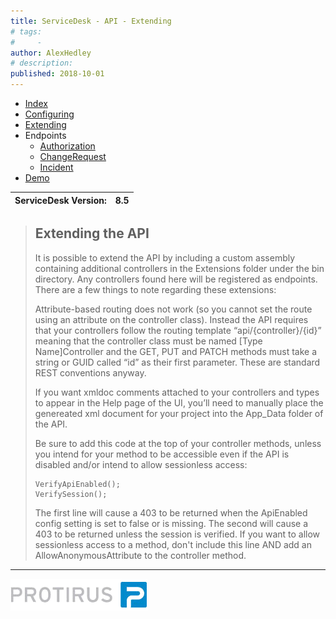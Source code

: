 ```yaml
---
title: ServiceDesk - API - Extending
# tags:
#     - 
author: AlexHedley
# description: 
published: 2018-10-01
---
```


- [Index](https://community.broadcom.com/symantecenterprise/viewdocument?DocumentKey=d54b726c-cf91-42f3-a0fe-436a3d559c14&amp;CommunityKey=04ead5e9-3643-4118-b853-afa5a58710c6&amp;tab=librarydocuments)
- [Configuring](https://community.broadcom.com/symantecenterprise/viewdocument?DocumentKey=becb0e82-72b6-40da-ad93-e5f3aad8afcd&amp;CommunityKey=04ead5e9-3643-4118-b853-afa5a58710c6&amp;tab=librarydocuments)
- [Extending](https://community.broadcom.com/symantecenterprise/viewdocument?DocumentKey=6d994fd8-1056-49a7-8228-488a03300d41&amp;CommunityKey=04ead5e9-3643-4118-b853-afa5a58710c6&amp;tab=librarydocuments)
- Endpoints
    - [Authorization](https://community.broadcom.com/symantecenterprise/viewdocument?DocumentKey=30d60bd5-f273-41b4-a1ff-67a40becd4dd&amp;CommunityKey=04ead5e9-3643-4118-b853-afa5a58710c6&amp;tab=librarydocuments)
    - [ChangeRequest](https://community.broadcom.com/symantecenterprise/viewdocument?DocumentKey=9a8c56d0-0069-49df-8f18-a4228bddd4a8&amp;CommunityKey=04ead5e9-3643-4118-b853-afa5a58710c6&amp;tab=librarydocuments)
    - [Incident](https://community.broadcom.com/symantecenterprise/viewdocument?DocumentKey=bf651a3b-b5a6-4054-b348-3aa2c4414826&amp;CommunityKey=04ead5e9-3643-4118-b853-afa5a58710c6&amp;tab=librarydocuments)
- [Demo](https://community.broadcom.com/symantecenterprise/viewdocument?DocumentKey=739bf091-178b-4fd7-b214-0b62f4db987c&amp;CommunityKey=04ead5e9-3643-4118-b853-afa5a58710c6&amp;tab=librarydocuments)

| ServiceDesk Version: | 8.5 |
| --- | --- |

> ## Extending the API
> 
> 
> It is possible to extend the API by including a custom assembly containing additional controllers in the Extensions folder under the bin directory. Any controllers found here will be registered as endpoints. There are a few things to note regarding these extensions:
> 
> 
> Attribute-based routing does not work (so you cannot set the route using an attribute on the controller class). Instead the API requires that your controllers follow the routing template “api/{controller}/{id}” meaning that the controller class must be named [Type Name]Controller and the GET, PUT and PATCH methods must take a string or GUID called “id” as their first parameter. These are standard REST conventions anyway.
> 
> 
> If you want xmldoc comments attached to your controllers and types to appear in the Help page of the UI, you’ll need to manually place the genereated xml document for your project into the App\_Data folder of the API.
> 
> 
> Be sure to add this code at the top of your controller methods, unless you intend for your method to be accessible even if the API is disabled and/or intend to allow sessionless access:
> 
> 
> 
>     VerifyApiEnabled();
>     VerifySession();
> 
> 
> 
> The first line will cause a 403 to be returned when the ApiEnabled config setting is set to false or is missing. The second will cause a 403 to be returned unless the session is verified. If you want to allow sessionless access to a method, don't include this line AND add an AllowAnonymousAttribute to the controller method.

---
  
[![Protirus](images\Protirus.png)](https://www.protirus.com/)
